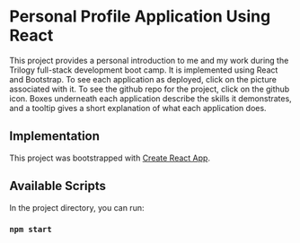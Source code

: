 # Personal Profile Application Using React

This project provides a personal introduction to me and my work during the Trilogy full-stack development boot camp. It is implemented using React and Bootstrap. To see each application as deployed, click on the picture associated with it. To see the github repo for the project, click on the github icon.  Boxes underneath each application describe the skills it demonstrates, and a tooltip gives a short explanation of what each application does.

## Implementation

This project was bootstrapped with [Create React App](https://github.com/facebook/create-react-app).

## Available Scripts

In the project directory, you can run:

### `npm start`
